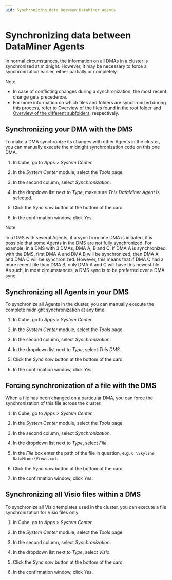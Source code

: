 ```yaml
---
uid: Synchronizing_data_between_DataMiner_Agents
---
```


# Synchronizing data between DataMiner Agents

In normal circumstances, the information on all DMAs in a cluster is synchronized at midnight. However, it may be necessary to force a synchronization earlier, either partially or completely.

> [!NOTE]
>
> - In case of conflicting changes during a synchronization, the most recent change gets precedence.
> - For more information on which files and folders are synchronized during this process, refer to [Overview of the files found in the root folder](xref:Overview_of_the_files_found_in_the_root_folder) and [Overview of the different subfolders](xref:Overview_of_the_different_subfolders), respectively.

## Synchronizing your DMA with the DMS

To make a DMA synchronize its changes with other Agents in the cluster, you can manually execute the midnight synchronization code on this one DMA.

1. In Cube, go to *Apps* > *System Center.*

1. In the *System Center* module, select the *Tools* page.

1. In the second column, select *Synchronization*.

1. In the dropdown list next to *Type*, make sure *This DataMiner Agent* is selected.

1. Click the *Sync now* button at the bottom of the card.

1. In the confirmation window, click *Yes*.

> [!NOTE]
> In a DMS with several Agents, if a sync from one DMA is initiated, it is possible that some Agents in the DMS are not fully synchronized. For example, in a DMS with 3 DMAs, DMA A, B and C, If DMA A is synchronized with the DMS, first DMA A and DMA B will be synchronized, then DMA A and DMA C will be synchronized. However, this means that if DMA C had a more recent file than DMA B, only DMA A and C will have this newest file. As such, in most circumstances, a DMS sync is to be preferred over a DMA sync.

## Synchronizing all Agents in your DMS

To synchronize all Agents in the cluster, you can manually execute the complete midnight synchronization at any time.

1. In Cube, go to *Apps* > *System Center.*

1. In the *System Center* module, select the *Tools* page.

1. In the second column, select *Synchronization*.

1. In the dropdown list next to *Type*, select *This DMS*.

1. Click the *Sync now* button at the bottom of the card.

1. In the confirmation window, click *Yes*.

## Forcing synchronization of a file with the DMS

When a file has been changed on a particular DMA, you can force the synchronization of this file across the cluster.

1. In Cube, go to *Apps* > *System Center.*

1. In the *System Center* module, select the *Tools* page.

1. In the second column, select *Synchronization*.

1. In the dropdown list next to *Type*, select *File*.

1. In the *File* box enter the path of the file in question, e.g. `C:\Skyline DataMiner\Views.xml`.

1. Click the *Sync now* button at the bottom of the card.

1. In the confirmation window, click *Yes*.

## Synchronizing all Visio files within a DMS

To synchronize all Visio templates used in the cluster, you can execute a file synchronization for Visio files only.

1. In Cube, go to *Apps* > *System Center.*

1. In the *System Center* module, select the *Tools* page.

1. In the second column, select *Synchronization*.

1. In the dropdown list next to *Type*, select *Visio*.

1. Click the *Sync now* button at the bottom of the card.

1. In the confirmation window, click *Yes*.
